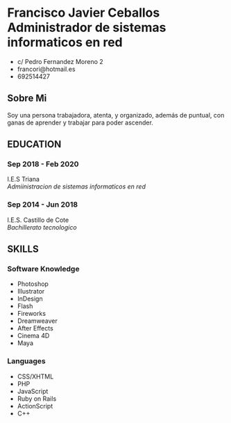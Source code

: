 <!DOCTYPE html PUBLIC "-//W3C//DTD XHTML 1.0 Transitional//EN" "http://www.w3.org/TR/xhtml1/DTD/xhtml1-transitional.dtd">
<html xmlns="http://www.w3.org/1999/xhtml">
<head>
<meta http-equiv="Content-Type" content="text/html; charset=UTF-8" />
<title>Resume</title>
<link type="text/css" rel="stylesheet" href="css/blue.css" />
<link type="text/css" rel="stylesheet" href="css/print.css" media="print"/>

<link href="css/ie7.css" rel="stylesheet" type="text/css" />
<![endif]-->

<link href="css/ie6.css" rel="stylesheet" type="text/css" />
<![endif]-->
</head>
<body>
<!-- Begin Wrapper -->
<div id="wrapper">
  <div class="wrapper-top"></div>
  <div class="wrapper-mid">
    <!-- Begin Paper -->
    <div id="paper">
      <div class="paper-top"></div>
      <div id="paper-mid">
        <div class="entry">
          <div class="self">
            <h1 class="name">Francisco Javier Ceballos<br />
              <span>Administrador de sistemas informaticos en red</span></h1>
            <ul>
              <li class="ad">c/ Pedro Fernandez Moreno 2</li>
              <li class="mail">francori@hotmail.es</li>
              <li class="tel">692514427</li>
            </ul>
        <div class="entry">
          <h2>Sobre Mi</h2>
          <p>Soy una persona trabajadora, atenta, y organizado, además de puntual, con ganas de
            aprender y trabajar para poder ascender.</p>
        </div>
        <!-- End 1st Row -->
        <!-- Begin 2nd Row -->
        <div class="entry">
          <h2>EDUCATION</h2>
          <div class="content">
            <h3>Sep 2018 - Feb 2020</h3>
            <p>I.E.S Triana <br />
              <em>Admiinistracion de sistemas informaticos en red</em></p>
          </div>
          <div class="content">
            <h3>Sep 2014 - Jun 2018</h3>
            <p>I.E.S. Castillo de Cote <br />
              <em>Bachillerato tecnologico</em></p>
          </div>
        </div>
        <div class="entry">
          <h2>SKILLS</h2>
          <div class="content">
            <h3>Software Knowledge</h3>
            <ul class="skills">
              <li>Photoshop</li>
              <li>Illustrator</li>
              <li>InDesign</li>
              <li>Flash</li>
              <li>Fireworks</li>
              <li>Dreamweaver</li>
              <li>After Effects</li>
              <li>Cinema 4D</li>
              <li>Maya</li>
            </ul>
          </div>
          <div class="content">
            <h3>Languages</h3>
            <ul class="skills">
              <li>CSS/XHTML</li>
              <li>PHP</li>
              <li>JavaScript</li>
              <li>Ruby on Rails</li>
              <li>ActionScript</li>
              <li>C++</li>
            </ul>
          </div>
        </div>
        <!-- End 4th Row -->
         <!-- Begin 5th Row -->

<!-- End Wrapper -->
</body>
</html>
